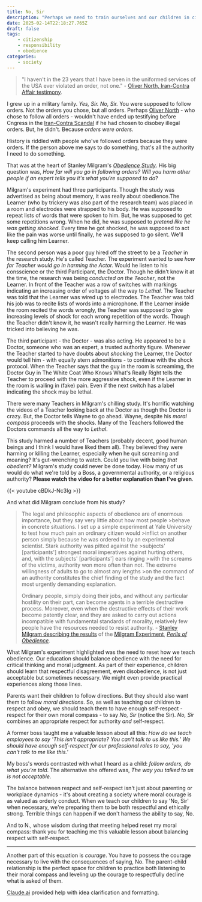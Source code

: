 ```yaml
---
title: No, Sir
description: "Perhaps we need to train ourselves and our children in civil disobedience."
date: 2025-02-14T22:18:27.765Z
draft: false
tags:
    - citizenship
    - responsibility
    - obedience
categories:
    - society
---
```

>  "I haven't in the 23 years that I have been in the uniformed services of the USA ever violated an order, not one." - [Oliver North, Iran-Contra Affair testimony](https://digitalrepository.unm.edu/cgi/viewcontent.cgi?article=1789&context=noticen). 

I grew up in a military family. *Yes, Sir. No, Sir.* You were supposed to follow orders. Not the orders you chose, but all orders. Perhaps [Oliver North](https://en.wikipedia.org/wiki/Oliver_North) - who chose to follow all orders - wouldn't have ended up testifying before Cngress in the [Iran-Contra Scandal](https://en.wikipedia.org/wiki/Iran%E2%80%93Contra_affair) if he had chosen to disobey illegal orders. But, he didn't. Because *orders were orders*. 

History is riddled with people who've followed orders because they were orders. If the person above me says to do something, that's all the authority I need to do something. 

That was at the heart of Stanley Milgram's *[Obedience Study](https://en.wikipedia.org/wiki/Milgram_experiment)*. His big question was, *How far will you go in following orders? Will you harm other people if an expert tells you it's what you're supposed to do*? 

Milgram's experiment had three participants. Though the study was advertised as being about memory, it was really about obedience.The Learner (who by trickery was also part of the research team) was placed in a room and electrodes were strapped to his body. He was supposed to repeat lists of words that were spoken to him. But, he was supposed to get some repetitions wrong. When he did, he was supposed to *pretend like he was getting shocked*. Every time he got shocked, he was supposed to act like the pain was worse until finally, he was supposed to go silent. We'll keep calling him Learner. 

The second person was a poor guy hired off the street to be a *Teacher* in the research study. He's called Teacher. The experiment wanted to see *how far Teacher would go in harming the Actor.* Would he listen to his consscience or the third Participant, the Doctor. Though he didn't know it at the time, the research was being *conducted on the Teacher*, not the Learner. In front of the Teacher was a row of switches with markings indicating an increasing order of voltages all the way to *Lethal*. The Teacher was told that the Learner was wired up to electrodes. The Teacher was told his job was to recite lists of words into a microphone. If the Learner inside the room recited the words wrongly, the Teacher was supposed to give increasing levels of shock for each wrong repetition of the words. Though the Teacher didn't know it, he wasn't really harming the Learner. He was tricked into believing he was. 


The third participant - the Doctor - was also acting. He appeared to be a Doctor, someone who was an expert, a trusted authority figure. Whenever the Teacher started to have doubts about *shocking* the Learner, the Doctor would tell him - with equally stern admonitions - to continue with the shock protocol.  When the Teacher says that the guy in the room is screamimg, the Doctor Guy in The White Coat Who Knows What's Really Right tells the Teacher to proceed with the more aggressive shock, even if the Learner in the room is wailing in (fake) pain. Even if the next switch has a label indicating the shock may be lethal. 

There were many Teachers in Milgram's chilling study. It's horrific watching the videos of a Teacher looking back at the Doctor as though the Doctor is crazy. But, the Doctor tells Wayne to go ahead. Wayne, despite his *moral compass* proceeds with the shocks. Many of the Teachers followed the Doctors commands all the way to *Lethal*. 

This study harmed a number of Teachers (probably decent, good human beings and I think I would have liked them all). They believed they were harming or killing the Learner, especially when he quit screaming and moaning? It's gut-wrenching to watch. Could you live with being *that obedient?* Milgram's study could never be done today. How many of us would do what we're told by a Boss, a governmental authority, or a religious authority? **Please watch the video for a better explanation than I've given**. 

{{< youtube cBDkJ-Nc3Ig >}}

And what did Milgram conclude from his study?

>    The legal and philosophic aspects of obedience are of enormous importance, but they say very little about how most people >behave in concrete situations. I set up a simple experiment at Yale University to test how much pain an ordinary citizen would >inflict on another person simply because he was ordered to by an experimental scientist. Stark authority was pitted against the >subjects' [participants'] strongest moral imperatives against hurting others, and, with the subjects' [participants'] ears ringing >with the screams of the victims, authority won more often than not. The extreme willingness of adults to go to almost any lengths >on the command of an authority constitutes the chief finding of the study and the fact most urgently demanding explanation. 
>
>Ordinary people, simply doing their jobs, and without any particular hostility on their part, can become agents in a terrible destructive process. Moreover, even when the destructive effects of their work become patently clear, and they are asked to carry out actions incompatible with fundamental standards of morality, relatively few people have the resources needed to resist authority. - [Stanley Milgram describing the results](https://en.wikiquote.org/wiki/Obedience) of the [Milgram Experiment](https://en.wikipedia.org/wiki/Milgram_experiment), *[Perils of Obedience](https://www.paulgraham.com/perils.html)*.

What Milgram's experiment highlighted was the need to reset how we teach obedience. Our education should balance obedience with the need for critical thinking and moral judgment. As part of their experience, children should learn that respectful disagreement, even disobedience, is not just acceptable but sometimes necessary. We might even provide practical experiences along those lines. 

Parents want their children to follow directions. But they should also want them to follow *moral directions*. So, as well as teaching our children to respect and obey, we should teach them to have enough self-respect - respect for their own moral compass - to say *No, Sir* (notice the Sir). *No, Sir* combines an appropriate respect for authority *and* self-respect. 

A former boss taught me a valuable lesson about all this: *How do we teach employees to say 'This isn't appropriate? You can't talk to us like this.' We should have enough self-respect for our professional roles to say, 'you can't talk to me like this.'*

My boss's words contrasted with what I heard as a child: *follow orders, do what you're told*. The alternative she offered was, *The way you talked to us is not acceptable.*

The balance between respect and self-respect isn't just about parenting or workplace dynamics - it's about creating a society where moral courage is as valued as orderly conduct. When we teach our children to say 'No, Sir' when necessary, we're preparing them to be both respectful and ethically strong. Terrible things can happen if we don't harness the ability to say, No. 

And to N., whose wisdom during that meeting helped reset my moral compass: thank you for teaching me this valuable lesson about balancing respect with self-respect.

---

Another part of this equation is *courage*. You have to possess the courage necessary to live with the consequences of saying, No. The parent-child relationship is the perfect space for children to practice both listening to their moral compass and leveling up the courage to respectfully decline what is asked of them. 

[Claude.ai](https://claude.ai) provided help with idea clarification and formatting. 

